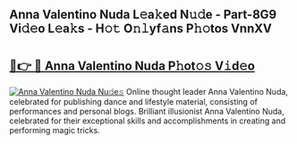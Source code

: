 ## Anna Valentino Nuda L𝚎a𝚔ed N𝚞𝚍e - Part-8G9 Vi𝚍𝚎o L𝚎a𝚔s - H𝚘𝚝 O𝚗𝚕yf𝚊ns P𝚑𝚘tos VnnXV

# <h2><a href="http://kfexvp.oniu.top/?m=Anna+Valentino+Nuda">🔗👉 🔴 Anna Valentino Nuda P𝚑ot𝚘𝚜 V𝚒d𝚎o</a></h2>

[![Anna Valentino Nuda Nu𝚍e𝚜](https://i.imgur.com/0qMVB7G.gif)](http://kfexvp.oniu.top/?m=Anna+Valentino+Nuda)
Online thought leader Anna Valentino Nuda, celebrated for publishing dance and lifestyle material, consisting of performances and personal blogs. Brilliant illusionist Anna Valentino Nuda, celebrated for their exceptional skills and accomplishments in creating and performing magic tricks.  
